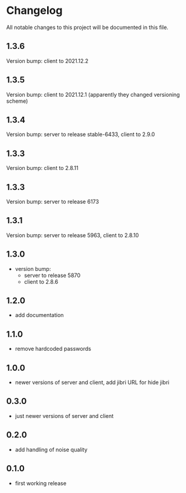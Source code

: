 # Changelog

All notable changes to this project will be documented in this file.

## 1.3.6

Version bump: client to 2021.12.2

## 1.3.5

Version bump: client to 2021.12.1 (apparently they changed versioning scheme)

## 1.3.4

Version bump: server to release stable-6433, client to 2.9.0

## 1.3.3

Version bump: client to 2.8.11

## 1.3.3

Version bump: server to release 6173

## 1.3.1

Version bump: server to release 5963, client to 2.8.10

## 1.3.0

* version bump:
    * server to release 5870
    * client to 2.8.6

## 1.2.0

* add documentation

## 1.1.0

* remove hardcoded passwords

## 1.0.0

* newer versions of server and client, add jibri URL for hide jibri

## 0.3.0

* just newer versions of server and client

## 0.2.0

* add handling of noise quality

## 0.1.0

* first working release
